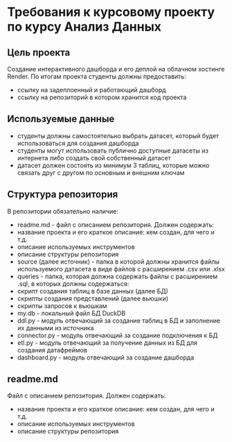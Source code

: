 # Требования к курсовому проекту по курсу Анализ Данных

## Цель проекта
Создание интерактивного дашборда и его деплой на облачном хостинге Render. По итогам проекта студенты должны предоставить:
- ссылку на задеплоенный и работающий дашборд
- ссылку на репозиторий в котором хранится код проекта

## Используемые данные
- студенты должны самостоятельно выбрать датасет, который будет использоваться для создания дашборда
- студенты могут использовать публично доступные датасеты из интернета либо создать свой собственный датасет
- датасет должен состоять из минимум 3 таблиц, которые можно связать друг с другом по основным и внешним ключам


## Структура репозитория
В репозитории обязательно наличие:
- readme.md - файл с описанием репозитория. Должен содержать:
- название проекта и его краткое описание: кем создан, для чего и т.д.
- описание используемых инструментов
- описание структуры репозитория
- source (далее источник) - папка в которой должны хранится файлы используемого датасета в виде файлов с расширением .csv или .xlsx
- queries - папка, которая должна содержать файлы с расширением .sql, в которых должны содержаться:
- скрипт создания таблиц в базе данных (далее БД)
- скрипты создания представлений (далее вьюшки)
- скрипты запросов к вьюшкам
- my.db - локальный файл БД DuckDB
- ddl.py - модуль отвечающий за создание таблиц в БД и заполнение их данными из источника
- connector.py - модуль отвечающий за создание подключения к БД
- etl.py - модуль отвечающий за получение данных из БД для создания датафреймов
- dashboard.py - модуль отвечающий за создание дашборда


## readme.md
Файл с описанием репозитория. Должен содержать:
- название проекта и его краткое описание: кем создан, для чего и т.д.
- описание используемых инструментов
- описание структуры репозитория